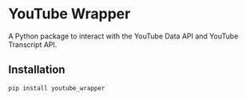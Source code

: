 # YouTube Wrapper

A Python package to interact with the YouTube Data API and YouTube Transcript API.

## Installation

```bash
pip install youtube_wrapper

